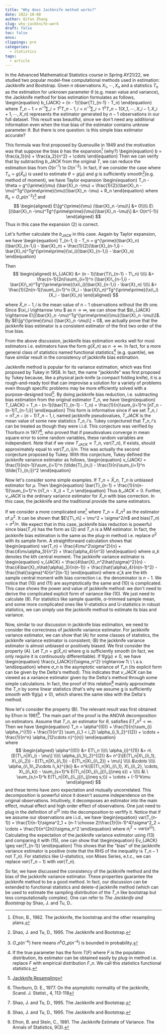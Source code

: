 ```yaml
---
title: "Why does Jackknife method works?"
date: 2022-10-08
author: Qifan Zhang
slug: why-jackknife-work
draft: false
toc: false
envs: 
clippings: pre
categories:
  - statistics
tags:
  - article
---
```


In the Advanced Mathematical Statistics course in Spring AY21/22, we studied two popular model-free computational methods used in estimation: Jackknife and Bootstrap. Given $n$ observations $X_1,\cdots, X_n$ and a statistics $T_n$ as the estimation for unknown parameter $\theta$ (e.g. mean value and variance), the Jackknife method for bias estimation formulates as follows,
\begin{equation}
b_{JACK} = (n - 1)(\bar{T}_{n-1} - T_n) 
\end{equation}
where $\bar{T}\_{n-1} = n^{-1}\sum\_{i=1}^n T\_{n-1,i} = n^{-1}\sum\_{i=1}^n T\_{n-1}(X\_1,\cdots,X\_{i-1},X\_{i+1},\cdots,X\_n)$ represents the estimator generated by $n-1$ observations in our full dataset. This result was beautiful, since we don't need any additional information even when the true bias of the estimator contains unknow parameter $\theta$. But there is one question: is this simple bias estimator accurate? 

This formula was first proposed by Quenouille in 1949 and the motivation was that suppose the bias $b$ has the expansion[^1] (why?)
\begin{equation}
b = \frac{a_1}{n} + \frac{a_2}{n^2} + \cdots
\end{equation}
Then we can verify that by subtracting $b\_{JACK}$ from the original $T$, we can reduce the estimation bias from $O(n^{-1})$ to $O(n^{-2})$. In fact, if we consider the case where $T_n=g(\bar{X}_n)$ is used to estimate $\theta=g(\mu)$ and $g$ is sufficiently smooth[^2](e.g. method of moment), we have Taylor expansion
\begin{equation}
T\_n - \theta = g^{\prime}(\mu) (\bar{X}_n -\mu) + \frac{1}{2}(\bar{X}_n -\mu)^Tg^{\prime\prime}(\mu)(\bar{X}_n -\mu) + R\_n
\end{equation} 
where $R_n=O\_{p}(n^{-2})$[^3] and
$$
\begin{aligned} E\[g^{\prime}(\mu) (\bar{X}_n -\mu)\] &= 0\\\\\
E\[(\bar{X}_n -\mu)^Tg^{\prime\prime}(\mu)(\bar{X}_n -\mu)\] &= O(n^{-1}) \end{aligned}
$$
Thus in this case the expansion $(2)$ is correct. 

Let's further calculate the $b_{JACK}$ in this case. Aagain by Taylor expansion, we have 
\begin{equation}
T\_{n-1, i} - T\_n = g^{\prime}(\bar{X}\_n)(\bar{X}\_{n-1,i} - \bar{X}\_n) + \frac{1}{2}(\bar{X}\_{n-1,i} - \bar{X}\_n)^Tg^{\prime\prime}(\xi\_i)(\bar{X}_{n-1,i} - \bar{X}_n)
\end{equation}

Then 
$$
\begin{aligned} b\_{JACK} &= (n - 1)(\bar{T}\_{n-1} - T\_n) \\\\\
&= \frac{n-1}{2n}\sum\_{i=1}^n (\bar{X}\_{n-1,i} - \bar{X}\_n)^Tg^{\prime\prime}(\xi\_i)(\bar{X}_{n-1,i} - \bar{X}_n) \\\\\
&= \frac{1}{2n(n-1)}\sum\_{i=1}^n (X_i - \bar{X}\_n)^Tg^{\prime\prime}(\xi\_i)(X_i - \bar{X}_n) \end{aligned}
$$

where $\bar{X}\_{n-1,i}$ is the mean value of $n-1$ observations without the ith one. Since 
$\xi\_i \rightarrow \mu $ as $n \rightarrow \infty$, we can show that $b\_{JACK} \rightarrow E\[(\bar{X}_n -\mu)^Tg^{\prime\prime}(\mu)(\bar{X}_n -\mu)\]$. By $E\[g^{\prime}(\mu) (\bar{X}_n -\mu)\] = 0$, we actually prove that the jackknife bias estimator is a consistent estimator of the first two order of the true bias. 

From the above discussion, jackknife bias estimation works well for most estimators i.e. estimators have the form $g(\bar{X}\_n)$ as $n\rightarrow \infty$. In fact, for a more general class of statistics named functional statistics[^4] (e.g. quantile), we have similar result in the consistency of jackknife bias estimation. 

Jackknife method is popular for its variance estimation, which was first proposed by Tukey in 1958. In fact, the name "jackknife" was first proposed by Tukey because, like a physical jack-knife (a compact folding knife), it is a rough-and-ready tool that can improvise a solution for a variety of problems even though specific problems may be more efficiently solved with a purpose-designed tool[^5]. By doing jackknife bias reduction, i.e. subtracting bias estimation from the original estimator $T\_n$, we have
\begin{equation}
T_{JACK} = T_n - (n-1)(\bar{T}\_{n-1} - T_n) = \frac{1}{n}\sum_{i=1}^n [nT_n - (n-1)T_{n-1,i}]
\end{equation}
This form is informative since if we set $\tilde{T}\_{n,i} = nT\_n - (n-1)T\_{n-1,i}$, named jackknife pseudovalues, $T\_{JACK}$ is the mean value of some new statistics $\tilde{T}\_{n,i}$'s. Tukey conjectured that $\tilde{T}\_{n,i}$'s can be treated as though they were i.i.d. This conjecture was verified by Thorburn in 1977[^6], who proved that if pseudovalues converge in mean square error to some random variables, these random variables are independent. Note that if we view $T_{JACK}\approx T\_n$, $var(T\_n)$, if exists, should approximately equal to $var(\tilde{T}\_{n,i})/n$. This was actually the second conjecture proposed by Tukey. With this conjecture, Tukey defined the jackknife variance estimator as follows,
\begin{equation}
    v_{JACK} = \frac{1}{n(n-1)}\sum_{i=1}^n (\tilde{T}\_{n,i} - \frac{1}{n}\sum_{i=1}^n \tilde{T}_{n,i})^2
\end{equation}

Now let's consider some simple examples. If $T\_n = \bar{X}\_n$, $T\_n$ is unbiased estimator for $\mu$. Then 
\begin{equation}
\bar{T}_{n-1} = \frac{1}{n(n-1)}\sum\_{i=1}^n (nT\_n - X\_i) = T\_n
\end{equation} 
Thus $b\_{JACK} = 0$. Further, $v\_{JACK}$ is the ordinary variance estimator for $\bar{X}\_n$ with bias correction. In this case, the jackknife and the traditional provide the same estimators. 

If we consider a more complicated one[^2] where $T\_n = \bar{X}\_n^2$ as the estimator of $\mu^2$. It can be shown that $E\[T\_n\] = \mu^2 + \sigma^2/n$ and bias$(T\_n) = \sigma^2/n$. We expect that in this case, jackknife bias reduction is powerful since bias$(T\_n)$ has the form as $(2)$ and $T\_n$ is a MM estimator. In fact, the jackknife bias estimation is the same as the plug-in method i.e. replace $\sigma^2$ with its sample form. A straightforward calculation shows that 
\begin{equation}
var(T\_n) = \frac{4\mu^2\sigma^2}{n} + \frac{4\mu\alpha_3}{n^2} + \frac{\alpha\_4}{n^3}
\end{equation}
where $\alpha\_k$ denotes the kth central moment. The jackknife variance estimator is
\begin{equation}
v_{JACK} = \frac{4\bar{X}\_n^2\hat{\sigma}^2}{n} - \frac{4\bar{X}\_n\hat{\alpha}\_3}{n(n-1)} + \frac{\hat{\alpha}\_4}{n(n-1)^2} - \frac{\hat{\sigma}^4}{n^2(n-1)}
\end{equation}
where $\hat{\alpha}\_k$ are the kth sample central moment with bias correction i.e. the denominator is $n - 1$. We notice that $(10)$ and $(11)$ are asymptotically the same and $(10)$ is complicated. This case shows the power and value of jackknife method: we don't need to derive the complicated explicit form of variance like $(10)$. We just need to calculate $(8)$. For statistics like sample quantile, $\alpha$-trimmed sample mean, and some more complicated ones like V-statistics and U-statistics in robust statistics, we can simply use the jackknife method to estimate its bias and variance. 

Now, similar to our discussion in jackknife bias estimation, we need to consider the correctness of jackknife variance estimator. For jackknife variance estimator, we can show that (A) for some classes of statistics, the jackknife variance estimator is consistent; (B) the jackknife variance estimator is almost unbiased or positively biased. We first consider the property (A). Let $T\_n = g(\bar{X}\_n)$ where g is sufficiently smooth (in fact, we only require it is continuously differentiable). If $\nabla g (\mu) \neq 0$, we have
\begin{equation}
\frac{v\_{JACK}}{\sigma\_n^2} \rightarrow 1\ \ \ a.s.
\end{equation} 
where $\sigma\_n$ is the asymptotic variance of $T\_n$ (its explicit form can be given by the Delta's method). This indicates that $v\_{JACK}$ can be viewed as a variance estimator given by the Delta's method through some simple calculations. In fact, the proof of this relation[^2] mainly approximate the $T\_n$ by some linear statistics (that's why we assume g is sufficiently smooth with $\nabla g (\mu) \neq 0$), which shares the same idea with the Delta's method. 

Now let's consider the property (B). The relevant result was first obtained by Efron in 1981[^7]. The main part of the proof is the ANOVA decomposition on estimators. Assume that $T\_n$, an estimator for $\theta$, satisfies $ET\_n^2 < \infty$. Then we have
\begin{equation}
T\_n = \alpha^{(0)} + \frac{1}{n}\sum_{i} \alpha_i^{(1)} + \frac{1}{n^2} \sum_{i\_1 < i\_2} \alpha\_{i\_1i\_2}^{(2)} + \cdots + \frac{1}{n^n} \alpha_{12\cdots n}^{(n)} 
\end{equation}  
where 
$$
\begin{aligned} \alpha^{(0)} &= ET\_n \\\\\
\alpha_{i}^{(1)} &= n\[E(T\_n|X\_i) - \mu\] \\\\\
\alpha_{i\_1i\_2}^{(2)} &= n^2\[E(T\_n|X\_{i\_1}, X\_{i\_2}) - E(T\_n|X\_{i\_1}) - E(T\_n|X\_{i\_2}) + \mu\] \\\\\
&\cdots \\\\\
\alpha_{i\_1i\_2\cdots i\_k}^{(k)} &= n^k\[E(T\_n|X\_{i\_1}, X\_{i\_2}, \cdots, X\_{i\_k}) -  \sum_{s=1}^k E(T\_n|(X\_{i\_j})\_{j\neq s}) + \\\\\
&\ \ \sum_{s,t=1}^k E(T\_n|(X\_{i\_j})\_{j\neq s,t}) + \cdots + (-1)^k\mu \end{aligned}
$$
and these terms have zero expectation and mutually uncorrelated. This decomposition is powerful since it doesn't assume independence on the original observations. Intuitively, it decomposes an estimator into the main effect, mutual effect and high order effect of observations. One just need to plug in the definition of $\alpha^{(i)}$ into the decomposition to verfify it. Notice that if we assume our observations are i.i.d., we have
\begin{equation}
var(T\_{n-1}) = \frac{1}{n-1}\sigma^2\_1 + {n-1 \choose 2}\frac{1}{(n-1)^4}\sigma^2\_2 + \cdots + \frac{1}{n^{2n}}\sigma_n^2
\end{equation}
where $\sigma_i^2 = var(\alpha^{(i)})$. Calculating the expectation of the jackknife variance estimator using $(13)$ and comparing it with $(15)$, one can show that
\begin{equation}
Ev_{JACK} \geq var(T\_{n-1})
\end{equation}
This shows that the "bias" of the jackknife variance estimator is positive (note that the RHS of the inequality is $T\_{n-1}$ not $T\_{n}$). For statistics like U-statistics, von Mises Series, e.t.c., we can replace $var(T\_{n-1})$ with $var(T\_{n})$.

So far, we have discussed the consistency of the jackknife method and the bias of the jackknife variance estimator. These properties guarantee the jackknife method to be a good method. In fact, our discussion can be extended to functional statistics and delete-d jackknife method (which can be used to estimate the sampling distribution of the $T\_n$ like bootstrap but less computationally complex). One can refer to *The Jackknife and Bootstrap* by Shao, J. and Tu, D..

[^1]: Efron, B., 1982. The jackknife, the bootstrap and the other resampling plans. 
[^2]: Shao, J. and Tu, D., 1995. The Jackknife and Bootstrap.
[^3]: $O\_p(n^{-k})$ here means $n^kO\_p(n^{-k})$ is bounded in probability.
[^4]: If the true parameter has the form $T(F)$ where $F$ is the population distribution, its estimator can be obtained easily by plug-in method i.e. replace $F$ with  empirical distribution $F\_n$. We call this statistics functional statistics. 
[^5]: [Jackknife Resampling](https://en.wikipedia.org/wiki/Jackknife_resampling)
[^6]: Thorburn, D. E., 1977. On the asymptotic normality of the jackknife, Scand. J. Statist., 4, 113-118
[^7]: Efron, B. and Stein, C., 1981. The Jackknife Estimate of Variance. The Annals of Statistics, 9(3).